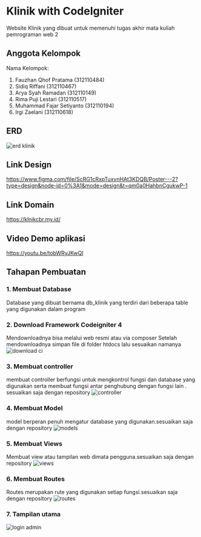 # Klinik with CodeIgniter

Website Klinik yang dibuat untuk memenuhi tugas akhir mata kuliah pemrograman web 2

## Anggota Kelompok

Nama Kelompok:
1. Fauzhan Qhof Pratama         (312110484)
2. Sidiq Riffani                (312110467)
3. Arya Syah Ramadan            (312110149)
4. Rima Puji Lestari            (312110517)
5. Muhammad Fajar Setiyanto     (312110194)
6. Irgi Zaelani                 (312110618)

## ERD
![erd klinik](https://github.com/ristof5/Klinikci4/assets/116700466/285b8721-b9f4-4acc-9e78-ab51a1ddbc51)


## Link Design
https://www.figma.com/file/ScRG1cRxpTuxvnHAt3KDQB/Poster---2?type=design&node-id=0%3A1&mode=design&t=qm0a0HahbnCgukwP-1

## Link Domain
https://klnikcbr.my.id/

## Video Demo aplikasi
https://youtu.be/tobWRyJKwQI

## Tahapan Pembuatan

### 1. Membuat Database
Database yang dibuat bernama db_klinik yang terdiri dari beberapa table yang digunakan dalam program

### 2. Download Framework Codeigniter 4
Mendownloadnya bisa melalui web resmi atau via composer 
Setelah mendownloadnya simpan file di folder htdocs lalu sesuaikan namanya
![download ci](https://github.com/ristof5/Klinikci4/assets/116700466/47a3c11c-078a-4a4f-afe5-01fccefa908d)

### 3. Membuat controller
membuat controller berfungsi untuk mengkontrol fungsi dan database yang digunakan serta membuat fungsi antar penghubung dengan fungsi lain . sesuaikan saja dengan repository
![controller](https://github.com/ristof5/Klinikci4/assets/116700466/c7926a91-0c87-44ce-b502-4ed6161d7512)

### 4. Membuat Model
model berperan penuh mengatur database yang digunakan.sesuaikan saja dengan repository
![models](https://github.com/ristof5/Klinikci4/assets/116700466/11192ae1-66c2-4354-a92e-461fe1dc11b3)

### 5. Membuat Views
Membuat view atau tampilan web dimata pengguna.sesuaikan saja dengan repository
![views](https://github.com/ristof5/Klinikci4/assets/116700466/13ea6a31-bbcc-40fb-9254-c4ec032b942f)

### 6. Membuat Routes
Routes merupakan rute yang digunakan setiap fungsi.sesuaikan saja dengan repository
![routes](https://github.com/ristof5/Klinikci4/assets/116700466/51f0f5a9-6fd8-421a-90e4-090d3e6f14e3)

### 7. Tampilan utama 
![login admin](https://github.com/ristof5/Klinikci4/assets/116700466/91cd1855-1d8d-49f2-b269-4d69d13ba959)




